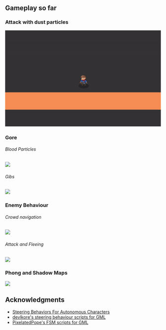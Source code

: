 ## Gameplay so far

### Attack with dust particles
![](attack_and_dust.gif)

### Gore

###### Blood Particles
![](zombie_horde_blood.gif)
###### Gibs
![](gibs.gif)

### Enemy Behaviour

###### Crowd navigation
![](LrgCrowd.gif)
###### Attack and Fleeing
![](flee.gif)

### Phong and Shadow Maps
![](shadows.gif)

## Acknowledgments

* [Steering Behaviors For Autonomous Characters](https://www.red3d.com/cwr/steer/gdc99/) 
* [devlkore's steering behaviour scripts for GML](https://www.reddit.com/r/gamemaker/comments/5sztky/example_steering_behaviours_grid_based_flocking/)
* [PixelatedPope's FSM scripts for GML](https://www.reddit.com/r/gamemaker/comments/353aq6/tutorialexample_finite_state_machines_the_most/)
